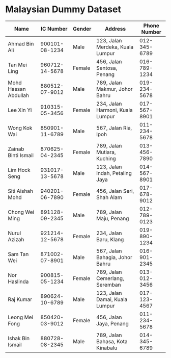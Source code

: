 # Malaysian Dummy Dataset

| Name                 | IC Number      | Gender | Address                            | Phone Number   |
|----------------------|----------------|--------|------------------------------------|----------------|
| Ahmad Bin Ali        | 900101-08-1234 | Male   | 123, Jalan Merdeka, Kuala Lumpur   | 012-345-6789   |
| Tan Mei Ling         | 960712-14-5678 | Female | 456, Jalan Sentosa, Penang         | 016-789-1234   |
| Mohd Hassan Abdullah | 880512-07-9012 | Male   | 789, Jalan Makmur, Johor Bahru     | 019-234-5678   |
| Lee Xin Yi           | 910315-05-3456 | Female | 234, Jalan Harmoni, Kuala Lumpur   | 017-567-8901   |
| Wong Kok Wai         | 850901-11-6789 | Male   | 567, Jalan Ria, Ipoh               | 011-234-5678   |
| Zainab Binti Ismail  | 870625-04-2345 | Female | 789, Jalan Mutiara, Kuching        | 013-456-7890   |
| Lim Hock Seng        | 931017-13-5678 | Male   | 123, Jalan Indah, Petaling Jaya   | 014-567-8901   |
| Siti Aishah Mohd     | 940201-06-7890 | Female | 456, Jalan Seri, Shah Alam         | 017-678-9012   |
| Chong Wei Ming       | 891128-09-2345 | Male   | 789, Jalan Maju, Penang            | 012-789-0123   |
| Nurul Azizah         | 921214-12-5678 | Female | 234, Jalan Baru, Klang             | 019-890-1234   |
| Sam Tan Wei          | 871002-07-8901 | Male   | 567, Jalan Bahagia, Johor Bahru    | 016-901-2345   |
| Nor Haslinda         | 900815-05-1234 | Female | 789, Jalan Cemerlang, Seremban     | 013-012-3456   |
| Raj Kumar            | 890624-10-6789 | Male   | 123, Jalan Damai, Kuala Lumpur     | 017-123-4567   |
| Leong Mei Fong       | 850420-03-9012 | Female | 456, Jalan Jaya, Penang            | 011-234-5678   |
| Ishak Bin Ismail     | 880728-08-2345 | Male   | 789, Jalan Bahasa, Kota Kinabalu   | 014-345-6789   |
